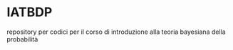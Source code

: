 # IATBDP
repository per codici per il corso di introduzione alla teoria bayesiana della probabilità
